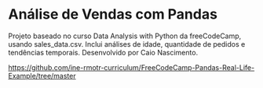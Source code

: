 # Análise de Vendas com Pandas
Projeto baseado no curso Data Analysis with Python da freeCodeCamp, usando sales_data.csv. Inclui análises de idade, quantidade de pedidos e tendências temporais. Desenvolvido por Caio Nascimento.

https://github.com/ine-rmotr-curriculum/FreeCodeCamp-Pandas-Real-Life-Example/tree/master
